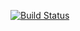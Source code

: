 [![Build Status](https://travis-ci.org/xuwei-k/Cats-StreamT.svg)](https://travis-ci.org/xuwei-k/Cats-StreamT)

